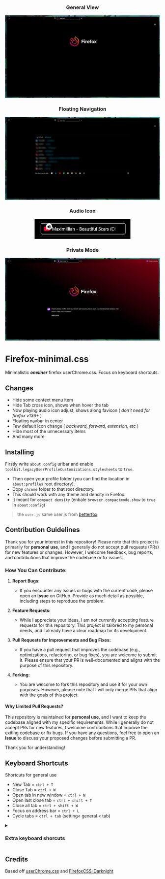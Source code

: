<div align="center">

### General View
![ScreenShot](./scrennshots/general-view.png)

### Floating Navigation
![ScreenShot of Floating navbar](./scrennshots/floating-navigation.png)

### Audio Icon
![ScreenShot of media icon in tab](./scrennshots/audio-icon.png)

### Private Mode
![Private mode image](./scrennshots/private-mode.png)

</div>


# Firefox-minimal.css

Minimalistic ***oneliner*** firefox userChrome.css. Focus on keyboard shortcuts.

## Changes

 - Hide some context menu item
 - Hide Tab cross icon, shows when hover the tab
 - Now playing audio icon adjust, shows along favicon ( *don't need for firefox v136+* )
 - Floating navbar in center
 - Few default icon change ( *backward, forward, extension, etc* ) 
 - Hide most of the unnecessary items
 - And many more

 ## Installing
 
 Firstly write `about:config` urlbar  and enable `toolkit.legacyUserProfileCustomizations.stylesheets` to `true`.

- Then open your profile folder (you can find the location in `about:profiles` root directory).
- Copy `chrome` folder to that root directory.
- This should work with any theme and density in Firefox.
- It meant for `compact density` (enbale `browser.compactmode.show` to `true` in `about:config`)

> the `user.js` same user.js from [betterfox](https://github.com/yokoffing/Betterfox)

## Contribution Guidelines

Thank you for your interest in this repository! Please note that this project is primarily for **personal use**, and I generally do not accept pull requests (PRs) for new features or changes. However, I welcome feedback, bug reports, and contributions that improve the codebase or fix issues.

### How You Can Contribute:
1. **Report Bugs:**
   - If you encounter any issues or bugs with the current code, please open an **Issue** on GitHub. Provide as much detail as possible, including steps to reproduce the problem.

2. **Feature Requests:**
   - While I appreciate your ideas, I am not currently accepting feature requests for this repository. This project is tailored to my personal needs, and I already have a clear roadmap for its development.

3. **Pull Requests for Improvements and Bug Fixes:**
   - If you have a pull request that improves the codebase (e.g., optimizations, refactoring, or bug fixes), you are welcome to submit it. Please ensure that your PR is well-documented and aligns with the purpose of this repository.

4. **Forking:**
   - You are welcome to fork this repository and use it for your own purposes. However, please note that I will only merge PRs that align with the goals of this project.

#### Why Limited Pull Requests?
This repository is maintained for **personal use**, and I want to keep the codebase aligned with my specific requirements. While I generally do not accept PRs for new features, I welcome contributions that improve the exiting codebase or fix bugs. If you have any questions, feel free to open an **Issue** to discuss your proposed changes before submitting a PR.

Thank you for understanding!

## Keyboard Shortcuts
Shortcuts for general use
- New Tab = ` ctrl + T `
- Close Tab = ` ctrl + W `
- Open tab in new window = ` ctrl + N `
- Open last close tab = ` ctrl + shift + T `
- Close all tab = ` ctrl + shift + W `
- Focus on address bar = ` ctrl + L `
- Cycle tabs = ` ctrl + tab ` (setting< general < tab)

<details>
<summary> <h3>Extra keyboard shorcuts</h3></summary><br>

- Show menu bar  = ` alt `
- Bookmark sidepanel = ` ctrl + B `
- Bookmark Library = ` ctrl + shift + O `
- Show / Hide bookmark bar = ` ctrl + shift + B `
- History sidepanel = ` ctrl + H `
- Donwloads = ` ctlr + J `
- Find in page = ` ctrl + F `
- Find next word = ` ctrl + G `
- Open defautl search open = ` ctrl + E `
- about:addons = ` ctrl + shift + A `

</details>

## Credits
Based off [userChrome.css](https://github.com/ericmurphyxyz/userChrome.css) and [FirefoxCSS-Darknight](https://github.com/BriLHR/FirefoxCSS-Darknight)
